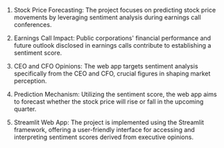 1. Stock Price Forecasting: The project focuses on predicting stock price movements by leveraging sentiment analysis during earnings call conferences.
   
2. Earnings Call Impact: Public corporations' financial performance and future outlook disclosed in earnings calls contribute to establishing a sentiment score.
   
3. CEO and CFO Opinions: The web app targets sentiment analysis specifically from the CEO and CFO, crucial figures in shaping market perception.
   
4. Prediction Mechanism: Utilizing the sentiment score, the web app aims to forecast whether the stock price will rise or fall in the upcoming quarter.
   
5. Streamlit Web App: The project is implemented using the Streamlit framework, offering a user-friendly interface for accessing and interpreting sentiment scores derived from executive opinions.
   
